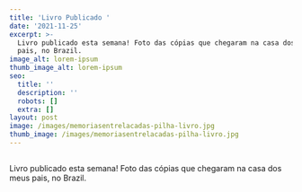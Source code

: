 ```yaml
---
title: 'Livro Publicado '
date: '2021-11-25'
excerpt: >-
  Livro publicado esta semana! Foto das cópias que chegaram na casa dos meus
  pais, no Brazil.
image_alt: lorem-ipsum
thumb_image_alt: lorem-ipsum
seo:
  title: ''
  description: ''
  robots: []
  extra: []
layout: post
image: /images/memoriasentrelacadas-pilha-livro.jpg
thumb_image: /images/memoriasentrelacadas-pilha-livro.jpg
---
```

##

Livro publicado esta semana! Foto das cópias que chegaram na casa dos meus pais, no Brazil.

